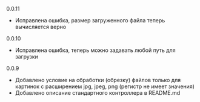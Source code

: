 0.0.11
- Исправлена ошибка, размер загруженного файла теперь вычисляется верно

0.0.10
- Исправлена ошибка, теперь можно задавать любой путь для загрузки

0.0.9
- Добавлено условие на обработки (обрезку) файлов только для картинок с расширением jpg, jpeg, png (регистр не имеет значения)
- Добавлено описание стандартного контроллера в README.md